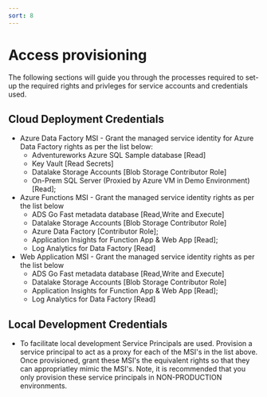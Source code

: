 ```yaml
---
sort: 8
---
```

# Access provisioning
The following sections will guide you through the processes required to set-up the required rights and privleges for service accounts and credentials used.

## Cloud Deployment Credentials

- Azure Data Factory MSI - Grant the managed service identity for Azure Data Factory rights as per the list below: 
    - Adventureworks Azure SQL Sample database [Read]
    - Key Vault [Read Secrets]
    - Datalake Storage Accounts [Blob Storage Contributor Role]
    - On-Prem SQL Server (Proxied by Azure VM in Demo Environment) [Read];
- Azure Functions MSI - Grant the managed service identity  rights as per the list below
    - ADS Go Fast metadata database [Read,Write and Execute]
    - Datalake Storage Accounts [Blob Storage Contributor Role]
    - Azure Data Factory [Contributor Role];
    - Application Insights for Function App & Web App [Read];
    - Log Analytics for Data Factory [Read]
- Web Application MSI - Grant the managed service identity  rights as per the list below
    - ADS Go Fast metadata database [Read,Write and Execute]
    - Datalake Storage Accounts [Blob Storage Contributor Role]
    - Application Insights for Function App & Web App [Read];
    - Log Analytics for Data Factory [Read]

## Local Development Credentials

- To facilitate local development Service Principals are used. Provision a service principal to act as a proxy for each of the MSI's in the list above. Once provisioned, grant these MSI's the equivalent rights so that they can appropriatley mimic the MSI's. Note, it is recommended that you only provision these service principals in NON-PRODUCTION environments. 
